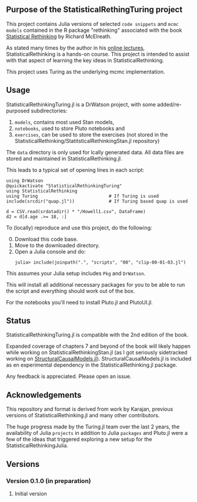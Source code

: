 ## Purpose of the StatisticalRethingTuring project

This project contains Julia versions of selected `code snippets` and `mcmc models` contained in the R package "rethinking" associated with the book [Statistical Rethinking](https://xcelab.net/rm/statistical-rethinking/) by Richard McElreath.

As stated many times by the author in his [online lectures](https://www.youtube.com/watch?v=ENxTrFf9a7c&list=PLDcUM9US4XdNM4Edgs7weiyIguLSToZRI), StatisticalRethinking is a hands-on course. This project is intended to assist with that aspect of learning the key ideas in StatisticalRethinking.

This project uses Turing as the underlying mcmc implementation.

## Usage

StatisticalRethinkingTuring.jl is a DrWatson project, with some added/re-purposed subdirectories:

1. `models`, contains most used Stan models,
2. `notebooks`, used to store Pluto notebooks and
3. `exercises`, can be used to store the exercises (not stored in the StatisticalRethinking/StatitsticalRethinkingStan.jl repository)

The `data` directory is only used for lcally generated data. All data files are stored and maintained in StatisticalRethinking.jl. 

This leads to a typical set of opening lines in each script:
```
using DrWatson
@quickactivate "StatisticalRethinkingTuring"
using StatisticalRethinking
using Turing                           # If Turing is used
include(srcdir("quap.jl"))             # If Turing based quap is used

d = CSV.read(srdatadir() * "/Howell1.csv", DataFrame)
d2 = d[d.age .>= 18, :]
```

To (locally) reproduce and use this project, do the following:

0. Download this code base.
1. Move to the downloaded directory.
2. Open a Julia console and do:
   ```
   julia> include(joinpath(".", "scripts", "00", "clip-00-01-03.jl")
   ```

This assumes your Julia setup includes `Pkg` and `DrWatson`.

This will install all additional necessary packages for you to be able to run the script and everything should work out of the box.

For the notebooks you'll need to install Pluto.jl and PlutoUI.jl.

## Status

StatisticalRethinkingTuring.jl is compatible with the 2nd edition of the book.

Expanded coverage of chapters 7 and beyond of the book will likely happen while working on StatisticalRethinkingStan.jl (as I got seriously sidetracked working on [StructuralCausalModels.jl](https://github.com/StatisticalRethinkingJulia/StructuralCausalModels.jl)). StructuralCausalModels.jl is included as en experimental dependency in the StatisticalRethinking.jl package.

Any feedback is appreciated. Please open an issue.

## Acknowledgements

This repository and format is derived from work by Karajan, previous versions of StatisticalRethinking.jl and many other contributors.

The huge progress made by the Turing.jl team over the last 2 years, the availability of Julia `projects` in addition to Julia `packages` and Pluto.jl were a few of the ideas that triggered exploring a new setup for the StatisticalRethinkingJulia.

## Versions

### Version 0.1.0 (in preparation)

1. Initial version

